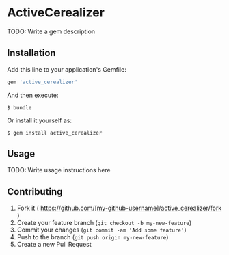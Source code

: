 # ActiveCerealizer

TODO: Write a gem description

## Installation

Add this line to your application's Gemfile:

```ruby
gem 'active_cerealizer'
```

And then execute:

    $ bundle

Or install it yourself as:

    $ gem install active_cerealizer

## Usage

TODO: Write usage instructions here

## Contributing

1. Fork it ( https://github.com/[my-github-username]/active_cerealizer/fork )
2. Create your feature branch (`git checkout -b my-new-feature`)
3. Commit your changes (`git commit -am 'Add some feature'`)
4. Push to the branch (`git push origin my-new-feature`)
5. Create a new Pull Request
